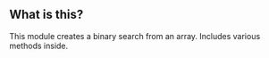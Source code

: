 ## What is this?

This module creates a binary search from an array. Includes various methods inside.
